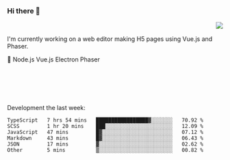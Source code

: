 ### Hi there 👋

<img align="right" src="https://github-readme-stats.vercel.app/api?username=jasonpanggo"/>

<br>
<p align="left">
I'm currently working on a web editor making H5 pages using Vue.js and Phaser.
</p>
<p align="left">
📖 Node.js Vue.js Electron Phaser
</p>
<br>
<br>
<br>
<br>

Development the last week:
<!--START_SECTION:waka-->

```text
TypeScript   7 hrs 54 mins   █████████████████▓░░░░░░░   70.92 %
SCSS         1 hr 20 mins    ███░░░░░░░░░░░░░░░░░░░░░░   12.09 %
JavaScript   47 mins         █▓░░░░░░░░░░░░░░░░░░░░░░░   07.12 %
Markdown     43 mins         █▓░░░░░░░░░░░░░░░░░░░░░░░   06.43 %
JSON         17 mins         ▓░░░░░░░░░░░░░░░░░░░░░░░░   02.62 %
Other        5 mins          ▒░░░░░░░░░░░░░░░░░░░░░░░░   00.82 %
```

<!--END_SECTION:waka-->

<!--
**JASONPANGGO/jasonpanggo** is a ✨ _special_ ✨ repository because its `README.md` (this file) appears on your GitHub profile.

Here are some ideas to get you started:

- 🔭 I’m currently working on ...
- 🌱 I’m currently learning ...
- 👯 I’m looking to collaborate on ...
- 🤔 I’m looking for help with ...
- 💬 Ask me about ...
- 📫 How to reach me: ...
- 😄 Pronouns: ...
- ⚡ Fun fact: ...
-->
